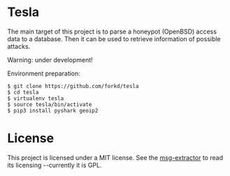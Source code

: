 # Tesla
The main target of this project is to parse a honeypot (OpenBSD) access data to a database.  Then it can be used to retrieve information of possible attacks.

Warning: under development!

Environment preparation:

```
$ git clone https://github.com/forkd/tesla
$ cd tesla
$ virtualenv tesla
$ source tesla/bin/activate
$ pip3 install pyshark geoip2
```


# License
This project is licensed under a MIT license.  See the [msg-extractor](https://github.com/mattgwwalker/msg-extractor) to read its licensing --currently it is GPL.
